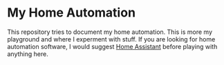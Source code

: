 # My Home Automation

This repository tries to document my home automation. This is more my playground and where I experment with stuff. If you are looking for home automation software, I would suggest [Home Assistant](https://www.home-assistant.io) before playing with anything here.